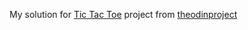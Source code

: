 My solution for [Tic Tac Toe](https://www.theodinproject.com/lessons/ruby-tic-tac-toe) project from [theodinproject](https://www.theodinproject.com)
